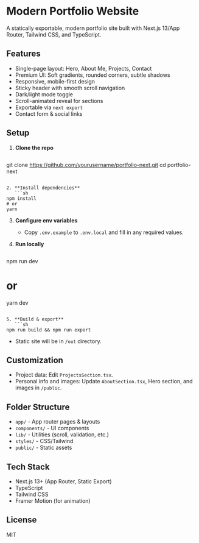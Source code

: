 # Modern Portfolio Website

A statically exportable, modern portfolio site built with Next.js 13/App Router, Tailwind CSS, and TypeScript.

## Features
- Single-page layout: Hero, About Me, Projects, Contact
- Premium UI: Soft gradients, rounded corners, subtle shadows
- Responsive, mobile-first design
- Sticky header with smooth scroll navigation
- Dark/light mode toggle
- Scroll-animated reveal for sections
- Exportable via `next export`
- Contact form & social links

## Setup

1. **Clone the repo**
   ```sh
git clone https://github.com/yourusername/portfolio-next.git
cd portfolio-next
```

2. **Install dependencies**
   ```sh
npm install
# or
yarn
```

3. **Configure env variables**
   - Copy `.env.example` to `.env.local` and fill in any required values.

4. **Run locally**
   ```sh
npm run dev
# or
yarn dev
```

5. **Build & export**
   ```sh
npm run build && npm run export
```
   - Static site will be in `/out` directory.

## Customization
- Project data: Edit `ProjectsSection.tsx`.
- Personal info and images: Update `AboutSection.tsx`, Hero section, and images in `/public`.

## Folder Structure
- `app/` - App router pages & layouts
- `components/` - UI components
- `lib/` - Utilities (scroll, validation, etc.)
- `styles/` - CSS/Tailwind
- `public/` - Static assets

## Tech Stack
- Next.js 13+ (App Router, Static Export)
- TypeScript
- Tailwind CSS
- Framer Motion (for animation)

## License
MIT
